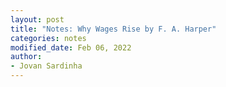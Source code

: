 ```yaml
---
layout: post
title: "Notes: Why Wages Rise by F. A. Harper"
categories: notes
modified_date: Feb 06, 2022
author:
- Jovan Sardinha
---
```

